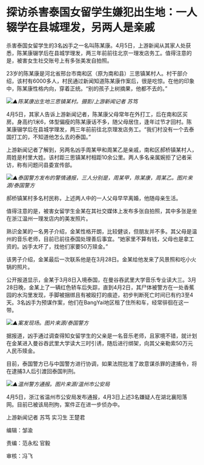 # 探访杀害泰国女留学生嫌犯出生地：一人辍学在县城理发，另两人是亲戚

杀害泰国女留学生的3名凶手之一名叫陈某康。4月5日，上游新闻从其家人处获悉，陈某康辍学后在县城学理发，两三年前前往北京一理发店务工。值得注意的是，被害女生社交账号上有多张美发自拍照。

23岁的陈某康是河北省邢台市南和区（原为南和县）三思镇某村人。村干部介绍，该村有6000多人，村民通过新闻知道陈某康作案后，很是吃惊。在他的印象中，陈某康性格内向，穿着正统。“别的孩子上树摘果，他都不去的。”

![](https://inews.gtimg.com/om_bt/ONwHGv7ZY8RIQrpYYMxyUY0u5nVxMxAg2CJWfp-VZ3O0YAA/1000)_▲陈某康出生地三思镇某村。摄影/上游新闻记者 苏笃_

4月5日，其家人告诉上游新闻记者，陈某康父母常年在外打工，后在南和区买房。身高约1米6，体型偏瘦的陈某康话不多，随父母居住，逢年过节才回村。陈某康辍学后在县城学理发，两三年前前往北京理发店务工。“我们村没有一个去泰国打工的，不知道他怎么去的泰国。”

上游新闻记者了解到，另两名凶手周某甲和周某乙是亲戚，南和区郝桥镇某村人，周姓是村里大姓。该村距三思镇某村相距10余公里。两人多名亲属婉拒了记者采访，称有问题问县委宣传部。

![](https://inews.gtimg.com/om_bt/Osriotqq_09KDsFZN-J_j9tYfigxj77J7J6JZVHVoF0c0AA/1000)_▲泰国警方发布的警情通报，三人分别是，周某甲，陈某康，周某乙。图片来源/泰国警方_

郝桥镇某村多名村民称，上述两人中的一人父母早早离婚，他随母亲生活。

值得注意的是，被害女留学生金某在其社交媒体上发布多张自拍照，其中多张是坐在浙江温州一理发店内的美发照片。

熟识金某的一名男子介绍，金某性格开朗，比较健谈，但朋友并不多。其父母是温州的音乐老师，目前已前往泰国处理善后事宜。“她家里不算有钱，父母也是拿工资的。凶手太坏了，找他们家要50万赎金。”

该男子介绍，金某最后一次联系他是在3月28日。金某给他发来了风景照和吃小火锅的照片。

公开报道显示，金某于3月8日入境泰国，在曼谷吞武里大学音乐专业读大三。3月28日晚，金某上了一辆红色轿车后失踪，直到4月2日，其尸体被警方在一处香蕉园的水沟里发现，手脚被捆绑且有被殴打的痕迹，初步判断死亡时间已有约3至4天。3名凶手为预谋作案，他们在BangYai地区租了住所和车，经常徘徊在这一带。

![](https://inews.gtimg.com/om_bt/O_loSAa-k3rsAeC0ek9ZE8tVRxLyZ_c7rCytFjbnMmj5wAA/1000)_▲案发现场。图片来源/泰国警方_

据报道，凶手通过调查得知女留学生的父亲是一名音乐老师，且家境不错，就计划在金某进入曼谷吞武里大学读大三时引诱，随后进行绑架，向其父亲勒索50万元人民币赎金。

目前，泰国警方已与中国警方进行协调，如果法院批准了故意谋杀罪的逮捕令，将在逮捕3人后引渡回泰国判刑。

![](https://inews.gtimg.com/om_bt/OVv8HNL91_ek0pRW36fQA2iLZb2HiGdLsoFgk5YfC2HJEAA/1000)_▲温州警方通报。图片来源/温州市公安局_

4月5日，浙江省温州市公安局发布通报，4月3日上述3名嫌疑人在湖北襄阳落网。目前已被该局刑拘，案件正在进一步侦办中。

上游新闻记者 苏笃 实习生 王楚君

编辑：邹渝

责编：范永松 官毅

审核：冯飞

